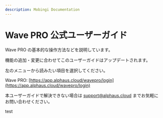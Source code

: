 ```yaml
---
description: Mobingi Documentation
---
```


# Wave PRO 公式ユーザーガイド

Wave PRO の基本的な操作方法などを説明しています。

機能の追加・変更に合わせてこのユーザーガイドはアップデートされます。

左のメニューから読みたい項目を選択してください。

Wave PRO: [https://app.alphaus.cloud/wavepro/login](https://app.alphaus.cloud/wavepro/login)

本ユーザーガイドで解決できない場合は support@alphaus.cloud までお気軽にお問い合わせください。

test
